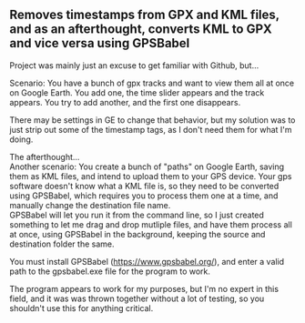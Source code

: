 <h2>Removes timestamps from GPX and KML files, and as an afterthought, converts KML to GPX and vice versa using GPSBabel</h2>

Project was mainly just an excuse to get familiar with Github, but...

Scenario: You have a bunch of gpx tracks and want to view them all at once on Google Earth. You add one, the time slider appears and the track appears. You try to add another, and the first one disappears. 

There may be settings in GE to change that behavior, but my solution was to just strip out some of the timestamp tags, as I don't need them for what I'm doing.

The afterthought...<br/>
Another scenario:  You create a bunch of "paths" on Google Earth, saving them as KML files, and intend to upload them to your GPS device.
Your gps software doesn't know what a KML file is, so they need to be converted using GPSBabel, which requires you to process them one at a time, and manually change the destination file name.  
GPSBabel will let you run it from the command line, so I just created something to let me drag and drop mutliple files, and have them process all at once, using GPSBabel in the background, keeping the source and destination folder the same.

You must install GPSBabel (https://www.gpsbabel.org/), and enter a valid path to the gpsbabel.exe file for the program to work.

The program appears to work for my purposes, but I'm no expert in this field, and it was was thrown together without a lot of testing, so you shouldn't use this for anything critical.
